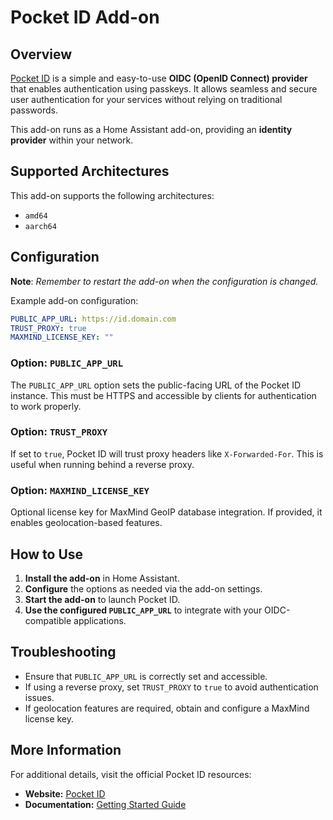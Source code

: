 # Pocket ID Add-on

## Overview

[Pocket ID](https://pocket-id.org/) is a simple and easy-to-use **OIDC (OpenID Connect) provider** that enables authentication using passkeys. It allows seamless and secure user authentication for your services without relying on traditional passwords.

This add-on runs as a Home Assistant add-on, providing an **identity provider** within your network.

## Supported Architectures

This add-on supports the following architectures:

- `amd64`
- `aarch64`

## Configuration

**Note**: _Remember to restart the add-on when the configuration is changed._

Example add-on configuration:

```yaml
PUBLIC_APP_URL: https://id.domain.com
TRUST_PROXY: true
MAXMIND_LICENSE_KEY: ""
```

### Option: `PUBLIC_APP_URL`

The `PUBLIC_APP_URL` option sets the public-facing URL of the Pocket ID instance. This must be HTTPS and accessible by clients for authentication to work properly.

### Option: `TRUST_PROXY`

If set to `true`, Pocket ID will trust proxy headers like `X-Forwarded-For`. This is useful when running behind a reverse proxy.

### Option: `MAXMIND_LICENSE_KEY`

Optional license key for MaxMind GeoIP database integration. If provided, it enables geolocation-based features.

## How to Use

1. **Install the add-on** in Home Assistant.
2. **Configure** the options as needed via the add-on settings.
3. **Start the add-on** to launch Pocket ID.
4. **Use the configured `PUBLIC_APP_URL`** to integrate with your OIDC-compatible applications.

## Troubleshooting

- Ensure that `PUBLIC_APP_URL` is correctly set and accessible.
- If using a reverse proxy, set `TRUST_PROXY` to `true` to avoid authentication issues.
- If geolocation features are required, obtain and configure a MaxMind license key.

## More Information

For additional details, visit the official Pocket ID resources:

- **Website:** [Pocket ID](https://pocket-id.org/)
- **Documentation:** [Getting Started Guide](https://pocket-id.org/docs/introduction/)

